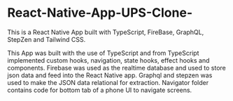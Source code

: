 # React-Native-App-UPS-Clone-
This is a React Native App built with TypeScript, FireBase, GraphQL, StepZen and Tailwind CSS. 

This App was built with the use of TypeScript and from TypeScript implemented custom hooks, navigation, state hooks, effect hooks and components. 
Firebase was used as the realtime database and used to store json data and feed into the React Native app. 
Graphql and stepzen was used to make the JSON data relational for extraction.
Navigator folder contains code for bottom tab of a phone UI to navigate screens. 
